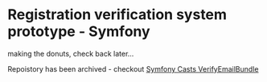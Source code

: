 # Registration verification system prototype - Symfony

making the donuts, check back later...

Repoistory has been archived - checkout [Symfony Casts VerifyEmailBundle](https://github.com/symfonycasts/verify-email-bundle)
